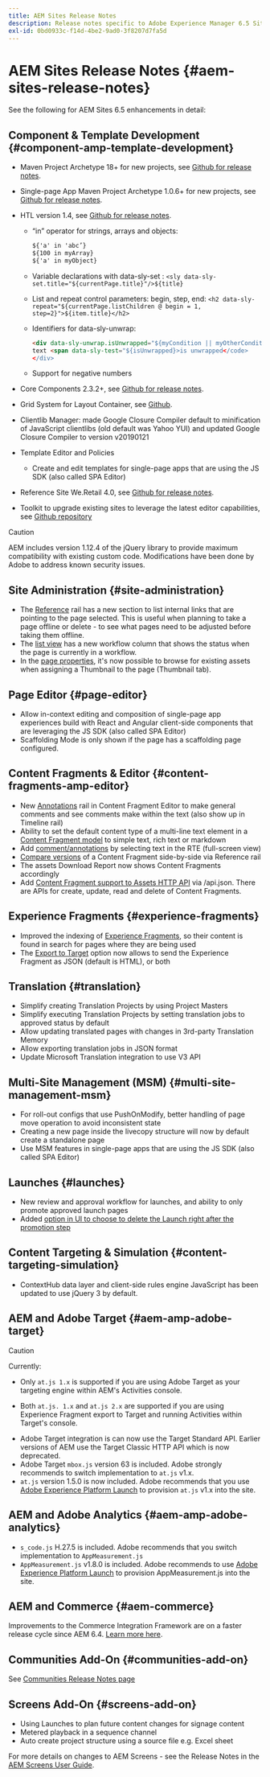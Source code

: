 ```yaml
---
title: AEM Sites Release Notes
description: Release notes specific to Adobe Experience Manager 6.5 Sites.
exl-id: 0bd0933c-f14d-4be2-9ad0-3f8207d7fa5d
---
```

# AEM Sites Release Notes {#aem-sites-release-notes}

See the following for AEM Sites 6.5 enhancements in detail:

## Component &amp; Template Development {#component-amp-template-development}

* Maven Project Archetype 18+ for new projects, see [Github for release notes](https://github.com/Adobe-Marketing-Cloud/aem-project-archetype/releases).
* Single-page App Maven Project Archetype 1.0.6+ for new projects, see [Github for release notes](https://github.com/adobe/aem-spa-project-archetype/releases).
* HTL version 1.4, see [Github for release notes](https://github.com/adobe/htl-spec/releases/tag/1.4).

  * “in” operator for strings, arrays and objects:

    ```html
    ${'a' in 'abc’}
    ${100 in myArray}
    ${'a' in myObject}
    ```

  * Variable declarations with data-sly-set :
    `<sly data-sly-set.title="${currentPage.title}"/>${title}`

  * List and repeat control parameters: begin, step, end:
    `<h2 data-sly-repeat="${currentPage.listChildren @ begin = 1, step=2}">${item.title}</h2>`

  * Identifiers for data-sly-unwrap:

    ```html
    <div data-sly-unwrap.isUnwrapped="${myCondition || myOtherCondition}">
    text <span data-sly-test="${isUnwrapped}>is unwrapped</code>
    </div>
    ```

  * Support for negative numbers

* Core Components 2.3.2+, see [Github for release notes](https://github.com/Adobe-Marketing-Cloud/aem-core-wcm-components/releases).
* Grid System for Layout Container, see [Github](https://github.com/Adobe-Marketing-Cloud/aem-responsivegrid).
* Clientlib Manager: made Google Closure Compiler default to minification of JavaScript clientlibs (old default was Yahoo YUI) and updated Google Closure Compiler to version v20190121
* Template Editor and Policies

  * Create and edit templates for single-page apps that are using the JS SDK (also called SPA Editor)

* Reference Site We.Retail 4.0, see [Github for release notes](https://github.com/Adobe-Marketing-Cloud/aem-sample-we-retail/releases).
* Toolkit to upgrade existing sites to leverage the latest editor capabilities, see [Github repository](https://github.com/adobe/aem-modernize-tools)

>[!CAUTION]
>
>AEM includes version 1.12.4 of the jQuery library to provide maximum compatibility with existing custom code. Modifications have been done by Adobe to address known security issues.

## Site Administration {#site-administration}

* The [Reference](/help/sites-authoring/author-environment-tools.md#references) rail has a new section to list internal links that are pointing to the page selected. This is useful when planning to take a page offline or delete - to see what pages need to be adjusted before taking them offline.
* The [list view](/help/sites-authoring/basic-handling.md#list-view) has a new workflow column that shows the status when the page is currently in a workflow.
* In the [page properties](/help/sites-authoring/editing-page-properties.md), it's now possible to browse for existing assets when assigning a Thumbnail to the page (Thumbnail tab).

## Page Editor {#page-editor}

* Allow in-context editing and composition of single-page app experiences build with React and Angular client-side components that are leveraging the JS SDK (also called SPA Editor)
* Scaffolding Mode is only shown if the page has a scaffolding page configured.

## Content Fragments &amp; Editor {#content-fragments-amp-editor}

* New [Annotations](/help/assets/content-fragments/content-fragments-variations.md#viewing-editing-deleting-annotations) rail in Content Fragment Editor to make general comments and see comments make within the text (also show up in Timeline rail)
* Ability to set the default content type of a multi-line text element in a [Content Fragment model](/help/assets/content-fragments/content-fragments-models.md) to simple text, rich text or markdown
* Add [comment/annotations](/help/assets/content-fragments/content-fragments-variations.md#annotating-a-content-fragment) by selecting text in the RTE (full-screen view)
* [Compare versions](/help/assets/content-fragments/content-fragments-managing.md#comparing-fragment-versions) of a Content Fragment side-by-side via Reference rail
* The assets Download Report now shows Content Fragments accordingly
* Add [Content Fragment support to Assets HTTP API](/help/assets/assets-api-content-fragments.md) via /api.json. There are APIs for create, update, read and delete of Content Fragments.

## Experience Fragments {#experience-fragments}

* Improved the indexing of [Experience Fragments](/help/sites-authoring/experience-fragments.md), so their content is found in search for pages where they are being used
* The [Export to Target](/help/sites-administering/experience-fragments-target.md) option now allows to send the Experience Fragment as JSON (default is HTML), or both

## Translation {#translation}

* Simplify creating Translation Projects by using Project Masters
* Simplify executing Translation Projects by setting translation jobs to approved status by default
* Allow updating translated pages with changes in 3rd-party Translation Memory
* Allow exporting translation jobs in JSON format
* Update Microsoft Translation integration to use V3 API

## Multi-Site Management (MSM) {#multi-site-management-msm}

* For roll-out configs that use PushOnModify, better handling of page move operation to avoid inconsistent state
* Creating a new page inside the livecopy structure will now by default create a standalone page
* Use MSM features in single-page apps that are using the JS SDK (also called SPA Editor)

## Launches {#launches}

* New review and approval workflow for launches, and ability to only promote approved launch pages
* Added [option in UI to choose to delete the Launch right after the promotion step](/help/sites-authoring/launches-promoting.md#promoting-launch-pages)

## Content Targeting & Simulation {#content-targeting-simulation}

* ContextHub data layer and client-side rules engine JavaScript has been updated to use jQuery 3 by default.

## AEM and Adobe Target {#aem-amp-adobe-target}

>[!CAUTION]
>
>Currently:
>
>* Only `at.js 1.x` is supported if you are using Adobe Target as your targeting engine within AEM's Activities console. 
>
>* Both `at.js. 1.x` and `at.js 2.x` are supported if you are using Experience Fragment export to Target and running Activities within Target's console. 

* Adobe Target integration is can now use the Target Standard API. Earlier versions of AEM use the Target Classic HTTP API which is now deprecated.
* Adobe Target `mbox.js` version 63 is included. Adobe strongly recommends to switch implementation to `at.js` v1.x.
* `at.js` version 1.5.0 is now included. Adobe recommends that you use [Adobe Experience Platform Launch](https://www.adobe.com/experience-platform/launch.html) to provision `at.js` v1.x into the site.

## AEM and Adobe Analytics {#aem-amp-adobe-analytics}

* `s_code.js` H.27.5 is included. Adobe recommends that you switch implementation to `AppMeasurement.js`
* `AppMeasurement.js` v1.8.0 is included. Adobe recommends to use [Adobe Experience Platform Launch](https://www.adobe.com/experience-platform/launch.html) to provision AppMeasurement.js into the site.

## AEM and Commerce {#aem-commerce}

Improvements to the Commerce Integration Framework are on a faster release cycle since AEM 6.4. [Learn more here](https://www.adobe.io/apis/experiencecloud/commerce-integration-framework/docs.html).

## Communities Add-On {#communities-add-on}

See [Communities Release Notes page](../release-notes/communities-release-notes.md)

## Screens Add-On {#screens-add-on}

* Using Launches to plan future content changes for signage content
* Metered playback in a sequence channel
* Auto create project structure using a source file e.g. Excel sheet

For more details on changes to AEM Screens - see the Release Notes in the [AEM Screens User Guide](https://docs.adobe.com/content/help/en/experience-manager-screens/user-guide/aem-screens-introduction.html).
